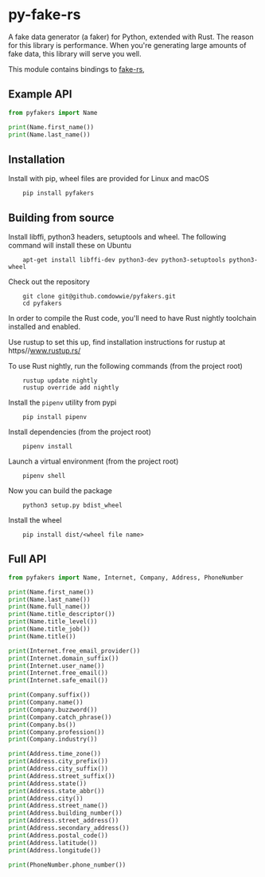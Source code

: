 # py-fake-rs 


A fake data generator (a faker) for Python, extended with Rust.  The reason for
this library is performance.  When you're generating large amounts of fake data,
this library will serve you well.

This module contains bindings to [fake-rs](https://github.com/cksac/fake-rs),


## Example API

```python
from pyfakers import Name

print(Name.first_name())
print(Name.last_name())
```


## Installation

Install with pip, wheel files are provided for Linux and macOS

```
    pip install pyfakers
```


## Building from source

Install libffi, python3 headers, setuptools and wheel. The following command will install these on Ubuntu

```
    apt-get install libffi-dev python3-dev python3-setuptools python3-wheel
```

Check out the repository

```    
    git clone git@github.comdowwie/pyfakers.git
    cd pyfakers
```

In order to compile the Rust code, you'll need to have Rust nightly toolchain installed and enabled.

Use rustup to set this up, find installation instructions for rustup at https//www.rustup.rs/

To use Rust nightly, run the following commands (from the project root)

```
    rustup update nightly
    rustup override add nightly
```	

Install the ``pipenv`` utility from pypi

```
	pip install pipenv
```	

Install dependencies (from the project root)

```
	pipenv install
```	

Launch a virtual environment (from the project root)

```
	pipenv shell
```

Now you can build the package

```
    python3 setup.py bdist_wheel
```

Install the wheel

```
	pip install dist/<wheel file name>
```

## Full API 

```python
from pyfakers import Name, Internet, Company, Address, PhoneNumber

print(Name.first_name())
print(Name.last_name())
print(Name.full_name())
print(Name.title_descriptor())
print(Name.title_level())
print(Name.title_job())
print(Name.title())

print(Internet.free_email_provider())
print(Internet.domain_suffix())
print(Internet.user_name())
print(Internet.free_email())
print(Internet.safe_email())

print(Company.suffix())
print(Company.name())
print(Company.buzzword())
print(Company.catch_phrase())
print(Company.bs())
print(Company.profession())
print(Company.industry())

print(Address.time_zone())
print(Address.city_prefix())
print(Address.city_suffix())
print(Address.street_suffix())
print(Address.state())
print(Address.state_abbr())
print(Address.city())
print(Address.street_name())
print(Address.building_number())
print(Address.street_address())
print(Address.secondary_address())
print(Address.postal_code())
print(Address.latitude())
print(Address.longitude())

print(PhoneNumber.phone_number())
```
